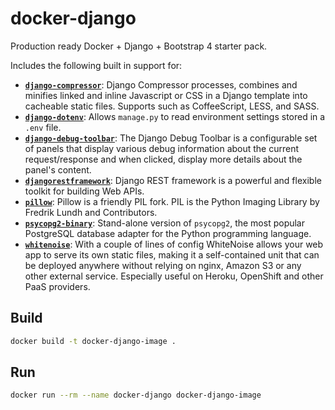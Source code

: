 # docker-django

Production ready Docker + Django + Bootstrap 4 starter pack.

Includes the following built in support for:

- **[`django-compressor`](https://github.com/django-compressor/django-compressor)**: Django Compressor processes, combines and minifies linked and inline Javascript or CSS in a Django template into cacheable static files. Supports such as CoffeeScript, LESS, and SASS.
- **[`django-dotenv`](https://github.com/jpadilla/django-dotenv)**: Allows `manage.py` to read environment settings stored in a `.env` file.
- **[`django-debug-toolbar`](https://github.com/jazzband/django-debug-toolbar)**: The Django Debug Toolbar is a configurable set of panels that display various debug information about the current request/response and when clicked, display more details about the panel's content.
- **[`djangorestframework`](https://www.django-rest-framework.org/)**: Django REST framework is a powerful and flexible toolkit for building Web APIs.
- **[`pillow`](https://pillow.readthedocs.io/en/stable/)**: Pillow is a friendly PIL fork. PIL is the Python Imaging Library by Fredrik Lundh and Contributors.
- **[`psycopg2-binary`](https://pypi.org/project/psycopg2-binary/)**: Stand-alone version of `psycopg2`, the most popular PostgreSQL database adapter for the Python programming language.
- **[`whitenoise`](http://whitenoise.evans.io/en/stable/)**: With a couple of lines of config WhiteNoise allows your web app to serve its own static files, making it a self-contained unit that can be deployed anywhere without relying on nginx, Amazon S3 or any other external service. Especially useful on Heroku, OpenShift and other PaaS providers.

## Build

```bash
docker build -t docker-django-image .
```

## Run

```bash
docker run --rm --name docker-django docker-django-image
```
